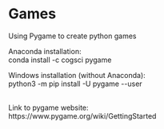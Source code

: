 # Games
Using Pygame to create python games

Anaconda installation: <br />
conda install -c cogsci pygame 

Windows installation (without Anaconda): <br />
python3 -m pip install -U pygame --user

<br />
Link to pygame website:<br />
https://www.pygame.org/wiki/GettingStarted